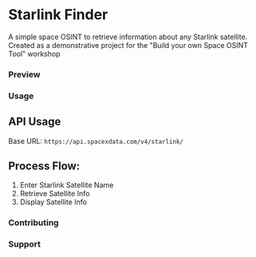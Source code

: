 # Starlink Finder
A simple space OSINT to retrieve information about any Starlink satellite. Created as a demonstrative project for the "Build your own Space OSINT Tool" workshop

### Preview

### Usage

## API Usage
Base URL: `https://api.spacexdata.com/v4/starlink/`

## Process Flow:
1. Enter Starlink Satellite Name 
2. Retrieve Satellite Info
3. Display Satellite Info

### Contributing

### Support 
